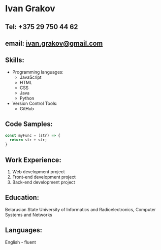 # __Ivan Grakov__
## Tel: +375 29 750 44 62
## email: ivan.grakov@gmail.com

## Skills:
- Programming languages:
  - JavaScript
  - HTML
  - CSS
  - Java
  - Python
- Version Control Tools:
  - GitHub

## Code Samples:
```javascript
const myFunc = (str) => {
  return str + str;
}
```

## Work Experience:
1. Web development project
2. Front-end development project
3. Back-end development project

## Education:
Belarusian State University of Informatics and Radioelectronics, Computer Systems and Networks

## Languages:
English - fluent
